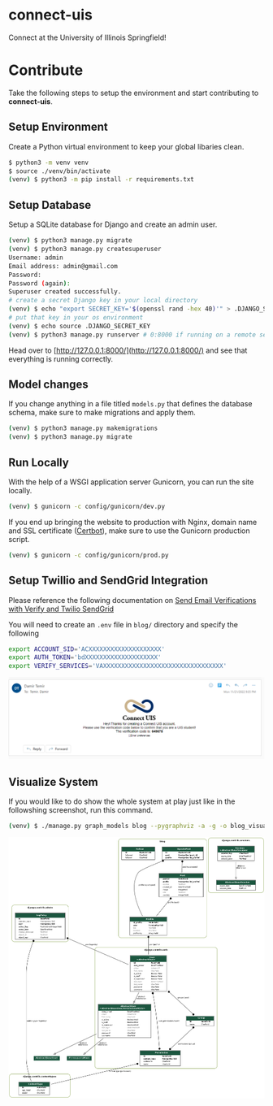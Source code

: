 # connect-uis
Connect at the University of Illinois Springfield!

# Contribute

Take the following steps to setup the environment and start contributing to **connect-uis**.

## Setup Environment

Create a Python virtual environment to keep your global libaries clean.

```bash
$ python3 -m venv venv
$ source ./venv/bin/activate
(venv) $ python3 -m pip install -r requirements.txt
```

## Setup Database

Setup a SQLite database for Django and create an admin user.

```bash
(venv) $ python3 manage.py migrate
(venv) $ python3 manage.py createsuperuser
Username: admin
Email address: admin@gmail.com
Password: 
Password (again):
Superuser created successfully.
# create a secret Django key in your local directory
(venv) $ echo "export SECRET_KEY='$(openssl rand -hex 40)'" > .DJANGO_SECRET_KEY
# put that key in your os environment
(venv) $ echo source .DJANGO_SECRET_KEY
(venv) $ python3 manage.py runserver # 0:8000 if running on a remote server
```

Head over to [http://127.0.0.1:8000/](http://127.0.0.1:8000/) and see that everything is running correctly.

## Model changes

If you change anything in a file titled `models.py` that defines the database schema, make sure to make migrations and apply them.

```bash
(venv) $ python3 manage.py makemigrations
(venv) $ python3 manage.py migrate
```

## Run Locally

With the help of a WSGI application server Gunicorn, you can run the site locally.

```bash
(venv) $ gunicorn -c config/gunicorn/dev.py
```

If you end up bringing the website to production with Nginx, domain name and SSL certificate ([Certbot](https://certbot.eff.org/)), make sure to use the Gunicorn production script.

```bash
(venv) $ gunicorn -c config/gunicorn/prod.py
```


## Setup Twillio and SendGrid Integration

Please reference the following documentation on [Send Email Verifications with Verify and Twilio SendGrid](https://www.twilio.com/docs/verify/email?code-sample=code-start-a-verification-with-email&code-language=Python&code-sdk-version=7.x)

You will need to create an `.env` file in `blog/` directory and specify the following
```bash
export ACCOUNT_SID='ACXXXXXXXXXXXXXXXXXXXX'
export AUTH_TOKEN='bdXXXXXXXXXXXXXXXXXXXX'
export VERIFY_SERVICES='VAXXXXXXXXXXXXXXXXXXXXXXXXXXXXXXXXX'
```

![Email Showing Verification Code to Register](email-verification.png)

## Visualize System

If you would like to do show the whole system at play just like in the followshing screenshot, run this command.

```bash
(venv) $ ./manage.py graph_models blog --pygraphviz -a -g -o blog_visualized.png
```

![UIS Connect's System Visualized in a Graph](uis-connect-visualized.png)